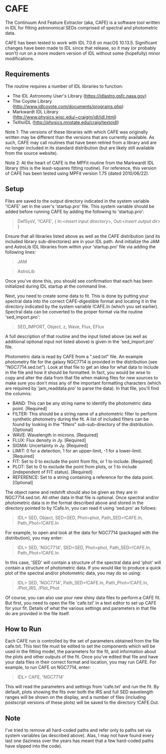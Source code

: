 # CAFE

The Continuum And Feature Extractor (aka, CAFE) is a software tool written in IDL for fitting astronomical SEDs comprised of spectral and photometric data.

CAFE has been tested to work with IDL 7.0.6 on macOS 10.13.5. Significant changes have been made to IDL since that release, so it may (or probably won't) run on a more modern version of IDL without some (hopefully) minor modifications.

## Requirements

The routine requires a number of IDL libraries to function:

- The IDL Astronomy User's Library (https://idlastro.gsfc.nasa.gov)
- The Coyote Library (http://www.idlcoyote.com/documents/programs.php)
- Markwardt IDL Library (http://www.physics.wisc.edu/~craigm/idl/idl.html)
- TeXtoIDL (http://physics.mnstate.edu/craig/textoidl)

Note 1: The versions of these libraries with which CAFE was originally written may be different than the versions that are currently available. As such, CAFE may call routines that have been retired from a library and are no longer included in its standard distribution (but are likely still available from the source website).

Note 2: At the heart of CAFE is the MPFit routine from the Markwardt IDL library (this is the least-squares fitting routine). For reference, this version of CAFE has been tested using MPFit version 1.75 (dated 2010/06/22).

## Setup

Files are saved to the output directory indicated in the system variable '!CAFE' set in the user's 'startup.pro' file. This system variable should be added before running CAFE by adding the following to 'startup.pro':

> DefSysV, '!CAFE', { In:<*insert input directory*>, Out:<*insert output dir*> }

Ensure that all libraries listed above as well as the CAFE distribution (and its included library sub-directories) are in your IDL path. And initialize the JAM and AstroLib IDL libraries from within your 'startup.pro' file via adding the following lines:

> JAM

> AstroLib

Once you've done this, you should see confirmation that each has been initialized during IDL startup at the command line.

Next, you need to create some data to fit. This is done by putting your spectral data into the correct CAFE-digestible format and locating it in the directory indicated by the system variable !CAFE.In (which you set earlier). Spectral data can be converted to the proper format via the routine 'sed_import.pro':

> SED_IMPORT, Object, z, Wave, Flux, EFlux

A full description of that routine and the input listed above (as well as additional optional input not listed above) is given in the 'sed_import.pro' file. 

Photometric data is read by CAFE from a ".sed.txt" file. An example photometry file for the galaxy NGC7714 is provided in the distribution (see "NGC7714.sed.txt"). Look at that file to get an idea for what data to include in the file and how it should be formatted. In fact, you would be wise to copy and alter the data from that file when making files for new sources to make sure you don't miss any of the important formatting characters (which are required by 'jam_readdata.pro' to parse the data). In that file, you'll find the columns:

- BAND: This can be any string name to identify the photometric data point. [Required]
- FILTER: This should be a string name of a photometric filter to perform synthetic photometry during the fit. A list of included filters can be found by looking in the "filters" sub-sub-directory of the distribution. [Optional]
- WAVE: Wavelength in microns. [Required]
- FLUX: Flux density in Jy. [Required]
- SIGMA: Uncertainty in Jy. [Required]
- LIMIT: 0 for a detection, 1 for an upper-limit, -1 for a lower-limit. [Required]
- FIT: Set to 0 to exclude the point from fits, or 1 to include. [Required]
- PLOT: Set to 0 to exclude the point from plots, or 1 to include (independent of FIT status). [Required]
- REFERENCE: Set to a string containing a reference for the data point. [Optional]

The object name and redshift should also be given as they are in NGC7714.sed.txt. All other data in that file is optional. Once spectral and/or photometric data is in the format described above and stored in the directory pointed to by !Cafe.In, you can read it using 'sed.pro' as follows:

>IDL> SED, Object, SED=SED, Phot=phot, Path_SED=!CAFE.In, Path_Phot=!CAFE.In
       
For example, to open and look at the data for NGC7714 (packaged with the distribution), you may enter:

>IDL> SED, 'NGC7714', SED=SED, Phot=phot, Path_SED=!CAFE.In, Path_Phot=!CAFE.In

In this case, 'SED' will contain a structure of the spectral data and 'phot' will contain a structure of photometric data. If you would like to produce a quick plot of the spectral and/or photometric data, you may do so using:

>IDL> SED, 'NGC7714', Path_SED=!CAFE.In, Path_Phot=!CAFE.In, /Plot_IRS, /Plot_Phot

Of course, you can also use your new shiny data files to perform a CAFE fit. But first, you need to open the file 'cafe.txt' in a text editor to set up CAFE for your fit. Details of what the various settings and parameters in that file do are provided in the file itself.

## How to Run

Each CAFE run is controlled by the set of parameters obtained from the file cafe.txt. This text file must be edited to set the components which will be used in the fitting model, the parameters for the fit, and information about the plots and other outputs of the fit. Once you've edited that file and have your data files in their correct format and location, you may run CAFE. For example, to run CAFE on NGC7714, enter:

>IDL> CAFE, 'NGC7714'

This will read the parameters and settings from 'cafe.txt' and run the fit. By default, plots showing the fits over both the IRS and full SED wavelength ranges will be shown on the display, and a number of files (including postscript versions of these plots) will be saved to the directory !CAFE.Out.

## Note

I've tried to remove all hard-coded paths and refer only to paths set via system variables (as described above). Alas, I may not have found every last one (laziness over the years has meant that a few hard-coded paths have slipped into the code).
